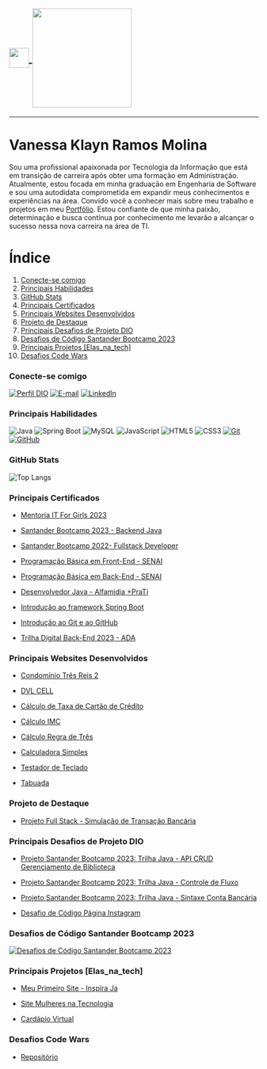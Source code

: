 <h1>
    <a href="https://klaynmolina.com.br/">
     <img width="40px" align="center" src="https://drive.google.com/uc?export=view&id=1sL2IzjwlEgUm0BXgcTk9_ZKHS1VDUYdA">
     <img width="200px" align="center" src="https://drive.google.com/uc?export=view&id=1t7QrM4VtUR17i2Bs5ObB5Xfivbs8tGQP">
    </a>
</h1>

---

# Vanessa Klayn Ramos Molina
Sou uma profissional apaixonada por Tecnologia da Informação que está em transição de carreira após obter uma formação em Administração. 
Atualmente, estou focada em minha graduação em Engenharia de Software e sou uma autodidata comprometida em expandir meus conhecimentos e experiências na área. 
Convido você a conhecer mais sobre meu trabalho e projetos em meu [Portfólio](https://klaynmolina.com.br/). 
Estou confiante de que minha paixão, determinação e busca contínua por conhecimento me levarão a alcançar o sucesso nessa nova carreira na área de TI.

# Índice 
1. [Conecte-se comigo](https://github.com/klaynmolina#conecte-se-comigo)
2. [Principais Habilidades](https://github.com/klaynmolina#habilidades)
3. [GitHub Stats](https://github.com/klaynmolina#github-stats)
4. [Principais Certificados](https://github.com/klaynmolina#principais-certificados)
5. [Principais Websites Desenvolvidos](https://github.com/klaynmolina#principais-websites)
6. [Projeto de Destaque](https://github.com/klaynmolina#projeto-de-destaque)
7. [Principais Desafios de Projeto DIO](https://github.com/klaynmolina#principais-desafios-de-projeto-dio)
8. [Desafios de Código Santander Bootcamp 2023](https://github.com/klaynmolina#desafios-de-c%C3%B3digo-santander-bootcamp-2023)
9. [Principais Projetos [Elas_na_tech]](https://github.com/klaynmolina#projetos-elas_na_tech)
10. [Desafios Code Wars](https://github.com/klaynmolina#desafios-code-wars)

### Conecte-se comigo
[![Perfil DIO](https://img.shields.io/badge/-Meu%20Perfil%20na%20DIO-30A3DC?style=for-the-badge)](https://www.dio.me/users/vanessakrmolina/)
[![E-mail](https://img.shields.io/badge/-Email-000?style=for-the-badge&logo=microsoft-outlook&logoColor=E94D5F)](mailto:vanessakrmolina@hotmail.com)
[![LinkedIn](https://img.shields.io/badge/-LinkedIn-000?style=for-the-badge&logo=linkedin&logoColor=30A3DC)](https://www.linkedin.com/in/vanessakrmolina/)


### Principais Habilidades
![Java](https://img.shields.io/badge/Java-000?style=for-the-badge&logo=java&logoColor=30A3DC)
![Spring Boot](https://img.shields.io/badge/Spring%20Boot-000?style=for-the-badge&logo=spring&logoColor=30A3DC)
![MySQL](https://img.shields.io/badge/MySQL-000?style=for-the-badge&logo=mysql&logoColor=30A3DC)
![JavaScript](https://img.shields.io/badge/JavaScript-000?style=for-the-badge&logo=javascript&logoColor=30A3DC)
![HTML5](https://img.shields.io/badge/HTML%205-000?style=for-the-badge&logo=html5&logoColor=30A3DC)
![CSS3](https://img.shields.io/badge/CSS%203-000?style=for-the-badge&logo=css3&logoColor=30A3DC)
[![Git](https://img.shields.io/badge/Git-000?style=for-the-badge&logo=git&logoColor=E94D5F)](https://git-scm.com/doc)
[![GitHub](https://img.shields.io/badge/GitHub-000?style=for-the-badge&logo=github&logoColor=30A3DC)](https://github.com/klaynmolina)


### GitHub Stats
![Top Langs](https://github-readme-stats-git-masterrstaa-rickstaa.vercel.app/api/top-langs/?username=klaynmolina&layout=compact&bg_color=000&border_color=30A3DC&title_color=E94D5F&text_color=FFF)


### Principais Certificados
- [Mentoria IT For Girls 2023](https://drive.google.com/file/d/1CNmzg-714LAijm2DOMQyhyDk30CzXIEm/view?usp=sharing)
  
- [Santander Bootcamp 2023 - Backend Java](https://drive.google.com/file/d/1Wow5pTzUIgmnHGboud3VmRiRZrouGByc/view?usp=sharing)
  
- [Santander Bootcamp 2022- Fullstack Developer](https://drive.google.com/file/d/1pe5UpEX8l4nqoV6HXsMGW8zqE7KaqYj0/view?usp=sharing)
  
- [Programação Básica em Front-End - SENAI](https://drive.google.com/file/d/1ySxxmBcY-yJM0wZ0rLPdcrXIaBv8hSHY/view?usp=sharing)
  
- [Programação Básica em Back-End - SENAI](https://drive.google.com/file/d/1Ba4cm9AK1CctOsTGtO4NhpHlJWWaAHXg/view?usp=sharing)
  
- [Desenvolvedor Java - Alfamidia +PraTi](https://drive.google.com/file/d/17IfxctXsAQ-HUIggwXqHzZnz2as2XIQQ/view?usp=sharing)
  
- [Introdução ao framework Spring Boot](https://drive.google.com/file/d/1bK2Evn7XiDYVwPhYNw5S0QFRzmtwgRS3/view?usp=sharing)
  
- [Introdução ao Git e ao GitHub](https://drive.google.com/file/d/1HmJQM6v98v6YCHmbu84y7vZKx8g4YQF4/view?usp=sharing)
  
- [Trilha Digital Back-End 2023 - ADA](https://drive.google.com/file/d/1rgupplq2yCiQLNGSpJKPxermJFfhpZ9X/view?usp=sharing)
  

### Principais Websites Desenvolvidos
- [Condomínio Três Reis 2](https://www.3reis2.com.br/)

- [DVL CELL](https://www.dvlcell.com.br/)

- [Cálculo de Taxa de Cartão de Crédito](https://klaynmolina.com.br/projetos/calculo-taxa-cartao/)

- [Cálculo IMC](https://klaynmolina.com.br/projetos/calculo-imc/)

- [Cálculo Regra de Três](https://klaynmolina.com.br/projetos/regra-tres/)

- [Calculadora Simples](https://klaynmolina.com.br/projetos/calculadora-simples/)

- [Testador de Teclado](https://klaynmolina.com.br/projetos/testador-teclado/completo.html)

- [Tabuada](https://www.klaynmolina.com.br/projetos/tabuada/)


### Projeto de Destaque
- [Projeto Full Stack - Simulação de Transação Bancária](https://github.com/klaynmolina/SimulacaoBancaria)


### Principais Desafios de Projeto DIO
- [Projeto Santander Bootcamp 2023: Trilha Java - API CRUD Gerenciamento de Biblioteca](https://github.com/klaynmolina/Biblioteca)

- [Projeto Santander Bootcamp 2023: Trilha Java - Controle de Fluxo](https://github.com/klaynmolina/DesafioControleFluxo)

- [Projeto Santander Bootcamp 2023: Trilha Java - Sintaxe Conta Bancária](https://github.com/klaynmolina/DesafioContaBanco)

- [Desafio de Código Página Instagram](https://github.com/klaynmolina/desafio-codigo-instagram-bootcamp-santander)


### Desafios de Código Santander Bootcamp 2023
[![Desafios de Código Santander Bootcamp 2023](https://github-readme-stats.vercel.app/api/pin/?username=klaynmolina&repo=DesafiosDeCodigoJavaSantanderBootcamp2023&bg_color=000&border_color=30A3DC&show_icons=true&icon_color=30A3DC&title_color=E94D5F&text_color=FFF)](https://github.com/klaynmolina/DesafiosDeCodigoJavaSantanderBootcamp2023)


### Principais Projetos [Elas_na_tech]
- [Meu Primeiro Site - Inspira Ja](https://github.com/klaynmolina/meu-primeiro-site-inspira-ja-elas-na-tech)
  
- [Site Mulheres na Tecnologia](https://github.com/klaynmolina/ElasNaTech_MulheresNaTecnologia)
  
- [Cardápio Virtual](https://github.com/klaynmolina/ElasNaTech_HTML_CSS_Cardapio)


### Desafios Code Wars
- [Repositório](https://github.com/klaynmolina/DesafiosCodeWars)
